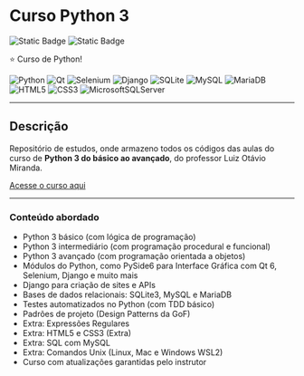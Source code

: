 # Curso Python 3

![Static Badge](https://img.shields.io/badge/made_by-alemobn-0D0C0C)
![Static Badge](https://img.shields.io/badge/license-MIT-0D0C0C)

⭐ Curso de Python!

![Python](https://img.shields.io/badge/python-3670A0?style=for-the-badge&logo=python&logoColor=ffdd54)
![Qt](https://img.shields.io/badge/Qt-%23217346.svg?style=for-the-badge&logo=Qt&logoColor=white)
![Selenium](https://img.shields.io/badge/-selenium-%43B02A?style=for-the-badge&logo=selenium&logoColor=white)
![Django](https://img.shields.io/badge/django-%23092E20.svg?style=for-the-badge&logo=django&logoColor=white)
![SQLite](https://img.shields.io/badge/sqlite-%2307405e.svg?style=for-the-badge&logo=sqlite&logoColor=white)
![MySQL](https://img.shields.io/badge/mysql-4479A1.svg?style=for-the-badge&logo=mysql&logoColor=white)
![MariaDB](https://img.shields.io/badge/MariaDB-003545?style=for-the-badge&logo=mariadb&logoColor=white)
![HTML5](https://img.shields.io/badge/html5-%23E34F26.svg?style=for-the-badge&logo=html5&logoColor=white)
![CSS3](https://img.shields.io/badge/css3-%231572B6.svg?style=for-the-badge&logo=css3&logoColor=white)
![MicrosoftSQLServer](https://img.shields.io/badge/Microsoft%20SQL%20Server-CC2927?style=for-the-badge&logo=microsoft%20sql%20server&logoColor=white)

---

## Descrição

Repositório de estudos, onde armazeno todos os códigos das aulas do curso de **Python 3 do básico ao avançado**, do professor Luiz Otávio Miranda.

[Acesse o curso aqui](https://www.udemy.com/course/python-3-do-zero-ao-avancado/learn/lecture/34540690#overview)

---

### Conteúdo abordado

* Python 3 básico (com lógica de programação)
* Python 3 intermediário (com programação procedural e funcional)
* Python 3 avançado (com programação orientada a objetos)
* Módulos do Python, como PySide6 para Interface Gráfica com Qt 6, Selenium, Django e muito mais
* Django para criação de sites e APIs
* Bases de dados relacionais: SQLite3, MySQL e MariaDB
* Testes automatizados no Python (com TDD básico)
* Padrões de projeto (Design Patterns da GoF)
* Extra: Expressões Regulares
* Extra: HTML5 e CSS3 (Extra)
* Extra: SQL com MySQL
* Extra: Comandos Unix (Linux, Mac e Windows WSL2)
* Curso com atualizações garantidas pelo instrutor

